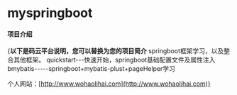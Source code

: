 # myspringboot

#### 项目介绍
{**以下是码云平台说明，您可以替换为您的项目简介**
springboot框架学习，以及整合其他框架。
quickstart---快速开始，springboot基础配置文件及属性注入
bmybatis-----springboot+mybatis-plust+pageHelper学习

个人网站：[http://www.wohaolihai.com](http://www.wohaolihai.com)}

